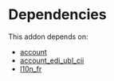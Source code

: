 # Dependencies

This addon depends on:

- [account](../../../../../oca-ocb-accounting/odoo-bringout-oca-ocb-account)
- [account_edi_ubl_cii](../../../../../oca-ocb-accounting/odoo-bringout-oca-ocb-account_edi_ubl_cii)
- [l10n_fr](../../../../odoo-bringout-oca-ocb-l10n_fr)
